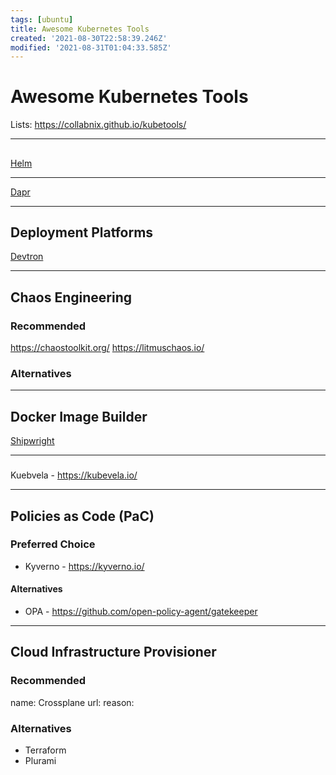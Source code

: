 ```yaml
---
tags: [ubuntu]
title: Awesome Kubernetes Tools
created: '2021-08-30T22:58:39.246Z'
modified: '2021-08-31T01:04:33.585Z'
---
```


# Awesome Kubernetes Tools

Lists:
https://collabnix.github.io/kubetools/

--------

##

[Helm](https://helm.sh/)

--------


[Dapr](https://dapr.io/)

-----

## Deployment Platforms
[Devtron](https://devtron.ai/)

--------

## Chaos Engineering

### Recommended
https://chaostoolkit.org/
https://litmuschaos.io/

### Alternatives

--------

## Docker Image Builder
[Shipwright](https://github.com/shipwright-io/build)


--------

### 

Kuebvela - https://kubevela.io/


--------

## Policies as Code (PaC)

### Preferred Choice
- Kyverno - https://kyverno.io/

#### Alternatives
- OPA - https://github.com/open-policy-agent/gatekeeper

--------

## Cloud Infrastructure Provisioner

### Recommended
name: Crossplane
url: 
reason: 

### Alternatives
- Terraform
- Plurami
